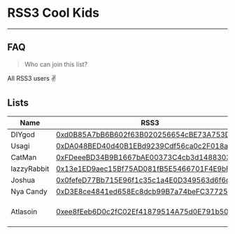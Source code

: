 # RSS3 Cool Kids
---
## FAQ

> Who can join this list?

All RSS3 users ✌️

## Lists

| Name | RSS3 | Intro |
| --   | --  | --   |
|DIYgod|[0xd0B85A7bB6B602f63B020256654cBE73A753DFC4](https://rss3scan.io/address/0xd0B85A7bB6B602f63B020256654cBE73A753DFC4)| --   |
|Usagi|[0xDA048BED40d40B1EBd9239Cdf56ca0c2F018ae65](https://rss3scan.io/address/0xDA048BED40d40B1EBd9239Cdf56ca0c2F018ae65)| --   |
|CatMan| [0xFDeeeBD34B9B1667bAE00373C4cb3d1488303EB4](https://rss3scan.io/address/0xFDeeeBD34B9B1667bAE00373C4cb3d1488303EB4)| --   |
|lazzyRabbit|[0x13e1ED9aec15Bf75AD081fB5E5466701F4E9bF4B](https://rss3scan.io/address/0x13e1ED9aec15Bf75AD081fB5E5466701F4E9bF4B)| --   |
|Joshua|[0x0fefeD77Bb715E96f1c35c1a4E0D349563d6f6c0](https://rss3scan.io/address/0x0fefeD77Bb715E96f1c35c1a4E0D349563d6f6c0)| --   |
|Nya Candy|[0xD3E8ce4841ed658Ec8dcb99B7a74beFC377253EA](https://rss3scan.io/address/0xD3E8ce4841ed658Ec8dcb99B7a74beFC377253EA) | Nya~ |
|Atlasoin|[0xee8fEeb6D0c2fC02Ef41879514A75d0E791b5061](https://rss3scan.io/address/0xee8fEeb6D0c2fC02Ef41879514A75d0E791b5061)| interplanetary shark researcher |
